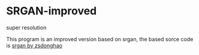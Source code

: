 # SRGAN-improved
super resolution

This program is an improved version based on srgan, the based sorce code is [srgan by zsdonghao](https://github.com/tensorlayer/srgan)

